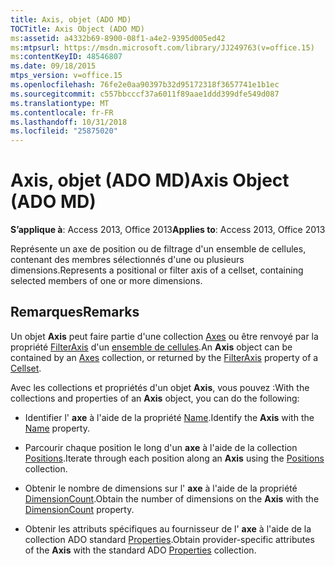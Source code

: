 ```yaml
---
title: Axis, objet (ADO MD)
TOCTitle: Axis Object (ADO MD)
ms:assetid: a4332b69-8900-08f1-a4e2-9395d005ed42
ms:mtpsurl: https://msdn.microsoft.com/library/JJ249763(v=office.15)
ms:contentKeyID: 48546807
ms.date: 09/18/2015
mtps_version: v=office.15
ms.openlocfilehash: 76fe2e0aa90397b32d95172318f3657741e1b1ec
ms.sourcegitcommit: c557bbcccf37a6011f89aae1ddd399dfe549d087
ms.translationtype: MT
ms.contentlocale: fr-FR
ms.lasthandoff: 10/31/2018
ms.locfileid: "25875020"
---
```

# <a name="axis-object-ado-md"></a><span data-ttu-id="c9fe1-102">Axis, objet (ADO MD)</span><span class="sxs-lookup"><span data-stu-id="c9fe1-102">Axis Object (ADO MD)</span></span>


<span data-ttu-id="c9fe1-103">**S’applique à**: Access 2013, Office 2013</span><span class="sxs-lookup"><span data-stu-id="c9fe1-103">**Applies to**: Access 2013, Office 2013</span></span>

<span data-ttu-id="c9fe1-104">Représente un axe de position ou de filtrage d'un ensemble de cellules, contenant des membres sélectionnés d'une ou plusieurs dimensions.</span><span class="sxs-lookup"><span data-stu-id="c9fe1-104">Represents a positional or filter axis of a cellset, containing selected members of one or more dimensions.</span></span>

## <a name="remarks"></a><span data-ttu-id="c9fe1-105">Remarques</span><span class="sxs-lookup"><span data-stu-id="c9fe1-105">Remarks</span></span>

<span data-ttu-id="c9fe1-106">Un objet **Axis** peut faire partie d'une collection [Axes](axes-collection-ado-md.md) ou être renvoyé par la propriété [FilterAxis](filteraxis-property-ado-md.md) d'un [ensemble de cellules](cellset-object-ado-md.md).</span><span class="sxs-lookup"><span data-stu-id="c9fe1-106">An **Axis** object can be contained by an [Axes](axes-collection-ado-md.md) collection, or returned by the [FilterAxis](filteraxis-property-ado-md.md) property of a [Cellset](cellset-object-ado-md.md).</span></span>

<span data-ttu-id="c9fe1-107">Avec les collections et propriétés d'un objet **Axis**, vous pouvez :</span><span class="sxs-lookup"><span data-stu-id="c9fe1-107">With the collections and properties of an **Axis** object, you can do the following:</span></span>

  - <span data-ttu-id="c9fe1-108">Identifier l' **axe** à l'aide de la propriété [Name](name-property-ado-md.md).</span><span class="sxs-lookup"><span data-stu-id="c9fe1-108">Identify the **Axis** with the [Name](name-property-ado-md.md) property.</span></span>

  - <span data-ttu-id="c9fe1-109">Parcourir chaque position le long d'un **axe** à l'aide de la collection [Positions](positions-collection-ado-md.md).</span><span class="sxs-lookup"><span data-stu-id="c9fe1-109">Iterate through each position along an **Axis** using the [Positions](positions-collection-ado-md.md) collection.</span></span>

  - <span data-ttu-id="c9fe1-110">Obtenir le nombre de dimensions sur l' **axe** à l'aide de la propriété [DimensionCount](dimensioncount-property-ado-md.md).</span><span class="sxs-lookup"><span data-stu-id="c9fe1-110">Obtain the number of dimensions on the **Axis** with the [DimensionCount](dimensioncount-property-ado-md.md) property.</span></span>

  - <span data-ttu-id="c9fe1-111">Obtenir les attributs spécifiques au fournisseur de l' **axe** à l'aide de la collection ADO standard [Properties](properties-collection-ado.md).</span><span class="sxs-lookup"><span data-stu-id="c9fe1-111">Obtain provider-specific attributes of the **Axis** with the standard ADO [Properties](properties-collection-ado.md) collection.</span></span>

